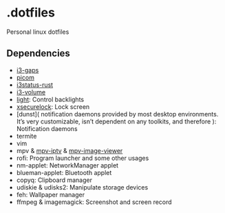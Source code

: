 # .dotfiles

Personal linux dotfiles

## Dependencies

- [i3-gaps](https://github.com/Airblader/i3)
- [picom](https://github.com/yshui/picom)
- [i3status-rust](https://github.com/greshake/i3status-rust)
- [i3-volume](https://github.com/hastinbe/i3-volume)
- [light](https://github.com/haikarainen/light): Control backlights
- [xsecurelock](https://github.com/google/xsecurelock): Lock screen
- [dunst]( notification daemons provided by most desktop environments. It’s very customizable, isn’t dependent on any toolkits, and therefore ): Notification daemons
- termite
- vim
- mpv & [mpv-iptv](https://github.com/gthreepw00d/mpv-iptv) & [mpv-image-viewer](https://github.com/occivink/mpv-image-viewer)
- rofi: Program launcher and some other usages
- nm-applet: NetworkManager applet
- blueman-applet: Bluetooth applet
- copyq: Clipboard manager
- udiskie & udisks2: Manipulate storage devices
- feh: Wallpaper manager
- ffmpeg & imagemagick: Screenshot and screen record
